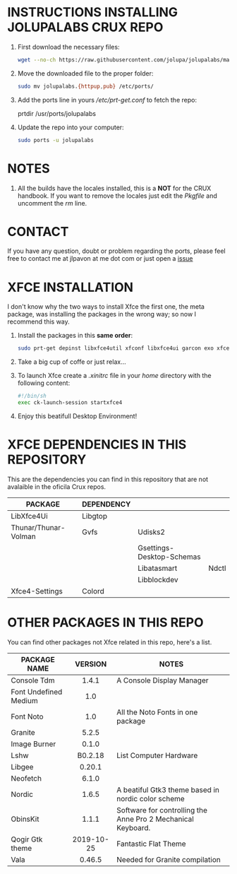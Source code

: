 

INSTRUCTIONS INSTALLING JOLUPALABS CRUX REPO
=====
1. First download the necessary files:

   ```bash
   wget --no-ch https://raw.githubusercontent.com/jolupa/jolupalabs/master/jolupalabs.{httpup,pub}
   ```

2. Move the downloaded file to the proper folder:

   ```bash
   sudo mv jolupalabs.{httpup,pub} /etc/ports/
   ```

3. Add the ports line in yours */etc/prt-get.conf* to fetch the repo:

   prtdir /usr/ports/jolupalabs

4. Update the repo into your computer:

   ```bash
   sudo ports -u jolupalabs
   ```

NOTES
=====
1. All the builds have the locales installed, this is a **NOT** for the CRUX handbook. If you want to remove the locales just edit the *Pkgfile* and uncomment the *rm* line.

CONTACT
=====
If you have any question, doubt or problem regarding the ports, please feel free to contact me at jlpavon at me dot com or just open a [issue](https://github.com/jolupa/jolupalabs/issues)

XFCE INSTALLATION
=====
I don't know why the two ways to install Xfce the first one, the meta package, was installing the packages in the wrong way; so now I recommend this way.
1. Install the packages in this **same order**:

   ```bash
   sudo prt-get depinst libxfce4util xfconf libxfce4ui garcon exo xfce4-panel thunar thunar-volman xfce4-settings xfce4-session xfwm4 xfdesktop xfce4-appfinder tumbler xfce4-terminal xfce4-power-manager xfce4-notifyd xfce4-screenshooter mousepad xdg-user-dirs greybird-xfce elementary-xfce font-noto font-undefined-medium
   ```

3. Take a big cup of coffe or just relax...

4. To launch Xfce create a *.xinitrc* file in your *home* directory with the following content:
   ```bash
   #!/bin/sh
   exec ck-launch-session startxfce4
   ```

5. Enjoy this beatifull Desktop Environment!

XFCE DEPENDENCIES IN THIS REPOSITORY
=====

This are the dependencies you can find in this repository that are not avalaible in the oficila Crux repos.

| PACKAGE | DEPENDENCY | | |
|---|---|---|---|
| LibXfce4Ui | Libgtop | | |
| Thunar/Thunar-Volman | Gvfs | Udisks2 | |
| | | Gsettings-Desktop-Schemas | |
| | | Libatasmart | Ndctl |
| | | Libblockdev | |
| Xfce4-Settings | Colord | |

OTHER PACKAGES IN THIS REPO
=====

You can find other packages not Xfce related in this repo, here's a list.

| PACKAGE NAME | VERSION | NOTES |
|---|:---:|---|
| Console Tdm | 1.4.1 | A Console Display Manager |
| Font Undefined Medium | 1.0 | |
| Font Noto | 1.0 | All the Noto Fonts in one package |
| Granite | 5.2.5 | |
| Image Burner | 0.1.0 | |
| Lshw | B0.2.18 | List Computer Hardware |
| Libgee | 0.20.1 | |
| Neofetch | 6.1.0 | |
| Nordic | 1.6.5 | A beatiful Gtk3 theme based in nordic color scheme |
| ObinsKit | 1.1.1 | Software for controlling the Anne Pro 2 Mechanical Keyboard. |
| Qogir Gtk theme | 2019-10-25 | Fantastic Flat Theme |
| Vala | 0.46.5 | Needed for Granite compilation |
